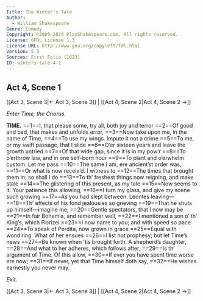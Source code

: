 ```yaml
---
Title: The Winter’s Tale
Author: 
  - William Shakespeare
Genre: Comedy
Copyright: ©2005-2024 PlayShakespeare.com. All rights reserved.
License: GFDL License 1.3
License URL: http://www.gnu.org/copyleft/fdl.html
Version: 5.3
Sources: First Folio (1623)
ID: winters-tale-4-1
---
```


## Act 4, Scene 1
[[Act 3, Scene 3|← Act 3, Scene 3]] | [[Act 4, Scene 2|Act 4, Scene 2 →]]

*Enter Time, the Chorus.*

**TIME.**
==1==I, that please some, try all, both joy and terror
==2==Of good and bad, that makes and unfolds error,
==3==Now take upon me, in the name of Time,
==4==To use my wings. Impute it not a crime
==5==To me, or my swift passage, that I slide
==6==O’er sixteen years and leave the growth untried
==7==Of that wide gap, since it is in my pow’r
==8==To o’erthrow law, and in one self-born hour
==9==To plant and o’erwhelm custom. Let me pass
==10==The same I am, ere ancient’st order was,
==11==Or what is now receiv’d. I witness to
==12==The times that brought them in; so shall I do
==13==To th’ freshest things now reigning, and make stale
==14==The glistering of this present, as my tale
==15==Now seems to it. Your patience this allowing,
==16==I turn my glass, and give my scene such growing
==17==As you had slept between. Leontes leaving⁠—
==18==Th’ effects of his fond jealousies so grieving
==19==That he shuts up himself—imagine me,
==20==Gentle spectators, that I now may be
==21==In fair Bohemia, and remember well,
==22==I mentioned a son o’ th’ King’s, which Florizel
==23==I now name to you; and with speed so pace
==24==To speak of Perdita, now grown in grace
==25==Equal with wond’ring. What of her ensues
==26==I list not prophesy; but let Time’s news
==27==Be known when ’tis brought forth. A shepherd’s daughter,
==28==And what to her adheres, which follows after,
==29==Is th’ argument of Time. Of this allow,
==30==If ever you have spent time worse ere now;
==31==If never, yet that Time himself doth say,
==32==He wishes earnestly you never may.

*Exit.*

[[Act 3, Scene 3|← Act 3, Scene 3]] | [[Act 4, Scene 2|Act 4, Scene 2 →]]